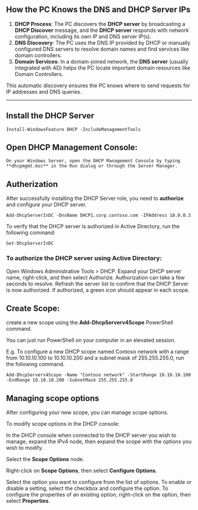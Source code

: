 ## How the PC Knows the DNS and DHCP Server IPs
1. **DHCP Process**: The PC discovers the **DHCP server** by broadcasting a **DHCP Discover** message, and the **DHCP server** responds with network configuration, including its own IP and DNS server IP(s).
2. **DNS Discovery**: The PC uses the DNS IP provided by DHCP or manually configured DNS servers to resolve domain names and find services like domain controllers.
3. **Domain Services**: In a domain-joined network, the **DNS server** (usually integrated with AD) helps the PC locate important domain resources like Domain Controllers.

This automatic discovery ensures the PC knows where to send requests for IP addresses and DNS queries.

----

## Install the DHCP Server

```
Install-WindowsFeature DHCP -IncludeManagementTools
```

## Open DHCP Management Console:

    On your Windows Server, open the DHCP Management Console by typing **dhcpmgmt.msc** in the Run dialog or through the Server Manager.

## Autherization
After successfully installing the DHCP Server role, you need to **authorize** and configure your DHCP server.
```
Add-DhcpServerInDC -DnsName DHCP1.corp.contoso.com -IPAddress 10.0.0.3
```

To verify that the DHCP server is authorized in Active Directory, run the following command:
```
Get-DhcpServerInDC
```

### To authorize the DHCP server using Active Directory:

Open  Windows Administrative Tools > DHCP.
Expand your DHCP server name, right-click, and then select Authorize.
Authorization can take a few seconds to resolve. Refresh the server list to confirm that the DHCP Server is now authorized. If authorized, a green icon should appear in each scope.

## Create Scope:
create a new scope using the **Add-DhcpServerv4Scope** PowerShell command.

You can just run PowerShell on your computer in an elevated session.

E.g. To configure a new DHCP scope named Contoso network with a range from 10.10.10.100 to 10.10.10.200 and a subnet mask of 255.255.255.0, run the following command.

```
Add-DhcpServerv4Scope -Name "Contoso network" -StartRange 10.10.10.100 -EndRange 10.10.10.200 -SubnetMask 255.255.255.0
```

## Managing scope options

After configuring your new scope, you can manage scope options.

To modify scope options in the DHCP console:

In the DHCP console when connected to the DHCP server you wish to manage, expand the IPv4 node, then expand the scope with the options you wish to modify.

Select the **Scope Options** node.

Right-click on **Scope Options**, then select **Configure Options**.

Select the option you want to configure from the list of options.
To enable or disable a setting, select the checkbox and configure the option.
To configure the properties of an existing option, right-click on the option, then select **Properties**.


